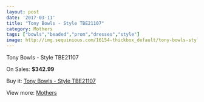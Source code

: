 ```yaml
---
layout: post
date: '2017-03-11'
title: "Tony Bowls - Style TBE21107"
category: Mothers
tags: ["bowls","beaded","prom","dresses","style"]
image: http://img.sequinious.com/16154-thickbox_default/tony-bowls-style-tbe21107.jpg
---
```

Tony Bowls - Style TBE21107

On Sales: **$342.99**
<a href="https://www.sequinious.com/mothers/7631-tony-bowls-style-tbe21107.html"><amp-img layout="responsive" width="600" height="600" src="//img.sequinious.com/16154-thickbox_default/tony-bowls-style-tbe21107.jpg" alt="Tony Bowls - Style TBE21107 0" /></a>

Buy it: [Tony Bowls - Style TBE21107](https://www.sequinious.com/mothers/7631-tony-bowls-style-tbe21107.html "Tony Bowls - Style TBE21107")

View more: [Mothers](https://www.sequinious.com/6-mothers "Mothers")